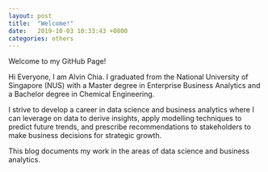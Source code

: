 ```yaml
---
layout: post
title:  "Welcome!"
date:   2019-10-03 10:33:43 +0800
categories: others
---
```


Welcome to my GitHub Page!

Hi Everyone, I am Alvin Chia. I graduated from the National University of Singapore (NUS) with a Master degree in Enterprise Business Analytics and a Bachelor degree in Chemical Engineering.  

I strive to develop a career in data science and business analytics where I can leverage on data to derive insights, apply modelling techniques to predict future trends, and prescribe recommendations to stakeholders to make business decisions for strategic growth.

This blog documents my work in the areas of data science and business analytics.